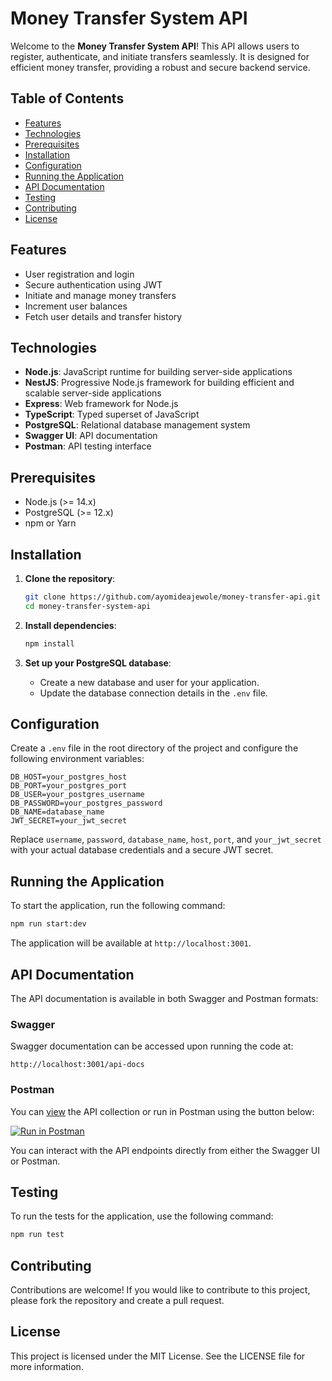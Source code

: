 # Money Transfer System API

Welcome to the **Money Transfer System API**! This API allows users to register, authenticate, and initiate transfers seamlessly. It is designed for efficient money transfer, providing a robust and secure backend service.

## Table of Contents

- [Features](#features)
- [Technologies](#technologies)
- [Prerequisites](#prerequisites)
- [Installation](#installation)
- [Configuration](#configuration)
- [Running the Application](#running-the-application)
- [API Documentation](#api-documentation)
- [Testing](#testing)
- [Contributing](#contributing)
- [License](#license)

## Features

- User registration and login
- Secure authentication using JWT
- Initiate and manage money transfers
- Increment user balances
- Fetch user details and transfer history

## Technologies

- **Node.js**: JavaScript runtime for building server-side applications
- **NestJS**: Progressive Node.js framework for building efficient and scalable server-side applications
- **Express**: Web framework for Node.js
- **TypeScript**: Typed superset of JavaScript
- **PostgreSQL**: Relational database management system
- **Swagger UI**: API documentation
- **Postman**: API testing interface

## Prerequisites

- Node.js (>= 14.x)
- PostgreSQL (>= 12.x)
- npm or Yarn

## Installation

1. **Clone the repository**:

   ```bash
   git clone https://github.com/ayomideajewole/money-transfer-api.git
   cd money-transfer-system-api
   ```

2. **Install dependencies**:

   ```bash
   npm install
   ```

3. **Set up your PostgreSQL database**:
   - Create a new database and user for your application.
   - Update the database connection details in the `.env` file.

## Configuration

Create a `.env` file in the root directory of the project and configure the following environment variables:

```env
DB_HOST=your_postgres_host
DB_PORT=your_postgres_port
DB_USER=your_postgres_username
DB_PASSWORD=your_postgres_password
DB_NAME=database_name
JWT_SECRET=your_jwt_secret
```

Replace `username`, `password`, `database_name`, `host`, `port`, and `your_jwt_secret` with your actual database credentials and a secure JWT secret.

## Running the Application

To start the application, run the following command:

```bash
npm run start:dev
```

The application will be available at `http://localhost:3001`.

## API Documentation

The API documentation is available in both Swagger and Postman formats:

### Swagger

Swagger documentation can be accessed upon running the code at:

`http://localhost:3001/api-docs`

### Postman

You can [view](https://documenter.getpostman.com/view/22713786/2sAXxY2Th2) the API collection or run in Postman using the button below:

[![Run in Postman](https://run.pstmn.io/button.svg)](https://app.getpostman.com/run-collection/22713786-0af6db25-4e9f-4395-9ec8-7cf634e93f3a)

You can interact with the API endpoints directly from either the Swagger UI or Postman.

## Testing

To run the tests for the application, use the following command:

```bash
npm run test
```

## Contributing

Contributions are welcome! If you would like to contribute to this project, please fork the repository and create a pull request.

## License

This project is licensed under the MIT License. See the LICENSE file for more information.
